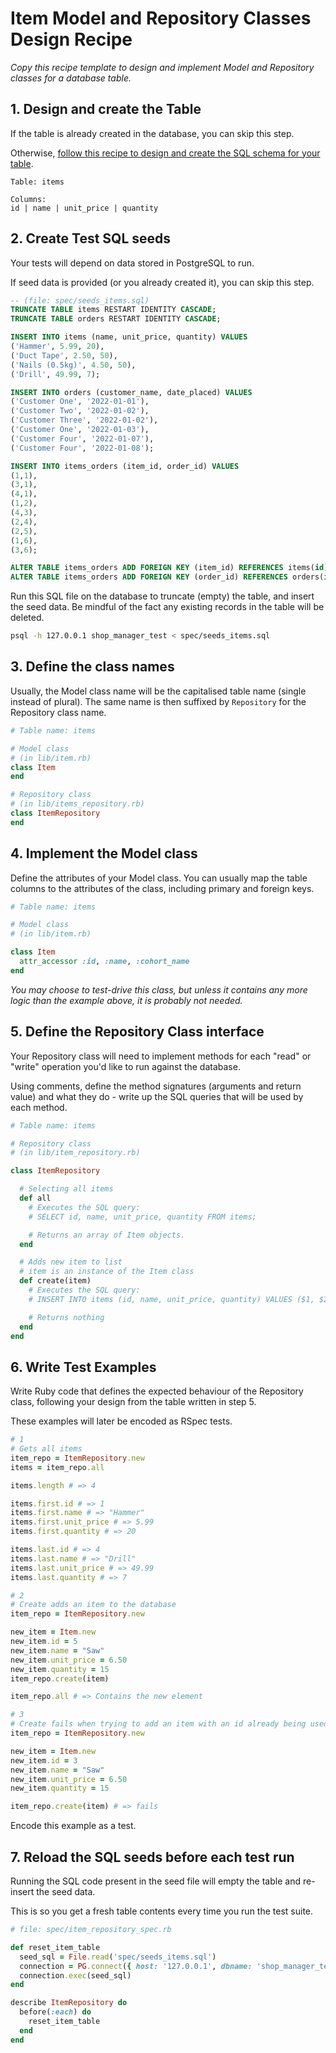 # Item Model and Repository Classes Design Recipe

_Copy this recipe template to design and implement Model and Repository classes for a database table._

## 1. Design and create the Table

If the table is already created in the database, you can skip this step.

Otherwise, [follow this recipe to design and create the SQL schema for your table](./single_table_design_recipe_template.md).

```
Table: items

Columns:
id | name | unit_price | quantity
```

## 2. Create Test SQL seeds

Your tests will depend on data stored in PostgreSQL to run.

If seed data is provided (or you already created it), you can skip this step.

```sql
-- (file: spec/seeds_items.sql)
TRUNCATE TABLE items RESTART IDENTITY CASCADE;
TRUNCATE TABLE orders RESTART IDENTITY CASCADE;

INSERT INTO items (name, unit_price, quantity) VALUES
('Hammer', 5.99, 20),
('Duct Tape', 2.50, 50),
('Nails (0.5kg)', 4.50, 50),
('Drill', 49.99, 7);

INSERT INTO orders (customer_name, date_placed) VALUES
('Customer One', '2022-01-01'),
('Customer Two', '2022-01-02'),
('Customer Three', '2022-01-02'),
('Customer One', '2022-01-03'),
('Customer Four', '2022-01-07'),
('Customer Four', '2022-01-08');

INSERT INTO items_orders (item_id, order_id) VALUES
(1,1),
(3,1),
(4,1),
(1,2),
(4,3),
(2,4),
(2,5),
(1,6),
(3,6);

ALTER TABLE items_orders ADD FOREIGN KEY (item_id) REFERENCES items(id);
ALTER TABLE items_orders ADD FOREIGN KEY (order_id) REFERENCES orders(id);
```

Run this SQL file on the database to truncate (empty) the table, and insert the seed data. Be mindful of the fact any existing records in the table will be deleted.

```bash
psql -h 127.0.0.1 shop_manager_test < spec/seeds_items.sql
```

## 3. Define the class names

Usually, the Model class name will be the capitalised table name (single instead of plural). The same name is then suffixed by `Repository` for the Repository class name.

```ruby
# Table name: items

# Model class
# (in lib/item.rb)
class Item
end

# Repository class
# (in lib/items_repository.rb)
class ItemRepository
end
```

## 4. Implement the Model class

Define the attributes of your Model class. You can usually map the table columns to the attributes of the class, including primary and foreign keys.

```ruby
# Table name: items

# Model class
# (in lib/item.rb)

class Item
  attr_accessor :id, :name, :cohort_name
end
```

*You may choose to test-drive this class, but unless it contains any more logic than the example above, it is probably not needed.*

## 5. Define the Repository Class interface

Your Repository class will need to implement methods for each "read" or "write" operation you'd like to run against the database.

Using comments, define the method signatures (arguments and return value) and what they do - write up the SQL queries that will be used by each method.

```ruby
# Table name: items

# Repository class
# (in lib/item_repository.rb)

class ItemRepository

  # Selecting all items
  def all
    # Executes the SQL query:
    # SELECT id, name, unit_price, quantity FROM items;

    # Returns an array of Item objects.
  end

  # Adds new item to list
  # item is an instance of the Item class
  def create(item)
    # Executes the SQL query:
    # INSERT INTO items (id, name, unit_price, quantity) VALUES ($1, $2, $3, $4);

    # Returns nothing
  end
end
```

## 6. Write Test Examples

Write Ruby code that defines the expected behaviour of the Repository class, following your design from the table written in step 5.

These examples will later be encoded as RSpec tests.

```ruby
# 1
# Gets all items
item_repo = ItemRepository.new
items = item_repo.all

items.length # => 4

items.first.id # => 1
items.first.name # => "Hammer"
items.first.unit_price # => 5.99
items.first.quantity # => 20

items.last.id # => 4
items.last.name # => "Drill"
items.last.unit_price # => 49.99
items.last.quantity # => 7

# 2
# Create adds an item to the database
item_repo = ItemRepository.new

new_item = Item.new
new_item.id = 5
new_item.name = "Saw"
new_item.unit_price = 6.50
new_item.quantity = 15
item_repo.create(item)

item_repo.all # => Contains the new element

# 3
# Create fails when trying to add an item with an id already being used
item_repo = ItemRepository.new

new_item = Item.new
new_item.id = 3
new_item.name = "Saw"
new_item.unit_price = 6.50
new_item.quantity = 15

item_repo.create(item) # => fails
```

Encode this example as a test.

## 7. Reload the SQL seeds before each test run

Running the SQL code present in the seed file will empty the table and re-insert the seed data.

This is so you get a fresh table contents every time you run the test suite.

```ruby
# file: spec/item_repository_spec.rb

def reset_item_table
  seed_sql = File.read('spec/seeds_items.sql')
  connection = PG.connect({ host: '127.0.0.1', dbname: 'shop_manager_test' })
  connection.exec(seed_sql)
end

describe ItemRepository do
  before(:each) do 
    reset_item_table
  end
end
```